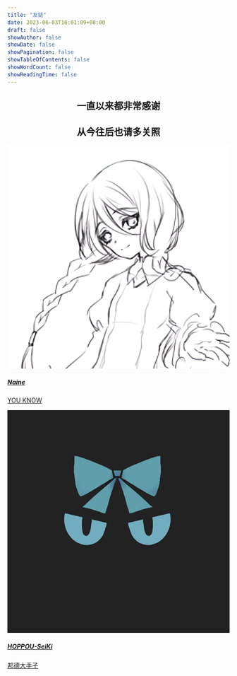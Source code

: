 ```yaml
---
title: "友链"
date: 2023-06-03T16:01:09+08:00
draft: false
showAuthor: false
showDate: false
showPagination: false
showTableOfContents: false
showWordCount: false
showReadingTime: false
---
```


<link rel="stylesheet" href="./css/links.css">
<link rel="stylesheet" href="./css/font-awesome-animation.min.css">

<div class="gate ch">
	<div class="container links">
		<h2 class="chtitle"><center>一直以来都非常感谢</center></h2>
		<h2 class="chtitle"><center>从今往后也请多关照</center></h2>
		<div class="clear">
			<a href="https://cafe.ski/" target="_blank">
				<div class="item">
					<div class="avatar">
						<img src="./img/naine.jpg">
					</div>
					<div class="inner">
						<h5>Naine</h5>
						<p>YOU KNOW</p>
					</div>
				</div>
			</a>
			<a href="http://HOPPOU-SeiKi.github.io/" target="_blank">
				<div class="item">
					<div class="avatar">
						<img src="./img/hoppou.jpg">
					</div>
					<div class="inner">
						<h5>HOPPOU-SeiKi</h5>
						<p>邦德大手子</p>
					</div>
				</div>
			</a>
		</div>
	</div>
</div>